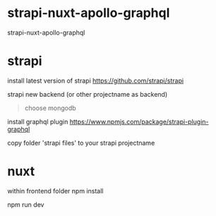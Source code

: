 # strapi-nuxt-apollo-graphql
strapi-nuxt-apollo-graphql

# strapi
install latest version of strapi 
https://github.com/strapi/strapi

strapi new backend (or other projectname as backend)
> choose mongodb

install graphql plugin
https://www.npmjs.com/package/strapi-plugin-graphql

copy folder 'strapi files' to your strapi projectname

# nuxt
within frontend folder npm install 

npm run dev
